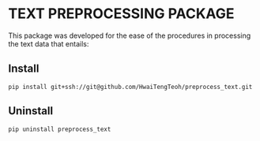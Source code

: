 # TEXT PREPROCESSING PACKAGE
This package was developed for the ease of the procedures in processing the text data that entails:




## Install
`pip install git+ssh://git@github.com/HwaiTengTeoh/preprocess_text.git`

## Uninstall
`pip uninstall preprocess_text`
